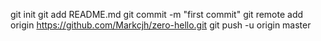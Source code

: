 git init
git add README.md
git commit -m "first commit"
git remote add origin https://github.com/Markcjh/zero-hello.git
git push -u origin master